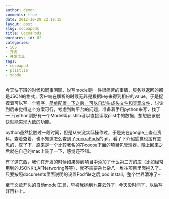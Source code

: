 ```yaml
---
author: demon
comments: true
date: 2012-10-29 22:18:15
layout: post
slug: cocoapods
title: CocoaPods
wordpress_id: 82
categories:
- iOS
- 开发
- 开发工具
tags:
- cocoapod
- plistlib
- xcode
---
```


今天快下班的时候和同事闲聊，说写model是一件很痛苦的事情，服务器返回的都是JSON的格式，客户端在解析的时候无非是根据key来得到相应的value。于是捉摸着可以写一个程序，[简单配置一下之后，可以自动生成头文件和实现文件](http://demon1105.gotoip4.com/2012/11/01/auto_create_objc-c_model/)，讨论到后来觉得这个方案可行，考虑到跨平台的问题，准备着手用python来写，找了一下python刚好有一个Model叫plistlib可以直接读取plist中的数据，想想应该很快就能实现大致的功能。

python虽然接触过一段时间，但是从来没实际操作过，于是先在google上查点资料。查着查着，也不知道怎么查到了[cocoaPods](http://cocoapods.org/)的git，看了下介绍感觉也蛮有意思的，查了下，原来是一个比较著名的在cocoa下面的项目包管理器。晚上回来之后就在自己的mac上装了一下，感觉还不错。

有了这东西，我们在开发的时候如果碰到项目中添加了什么第三方的库（比如经常用到的JSONKit,AFNetworing等等），就不需要杂七杂八一堆往项目里面拖入了。只要按照documents里面说明的设置Podfile之后,pod install，整个世界清净了···

至于文章开头的自动model工具，早被我抛到九霄云外了···今天没时间了，以后写好再补上。
